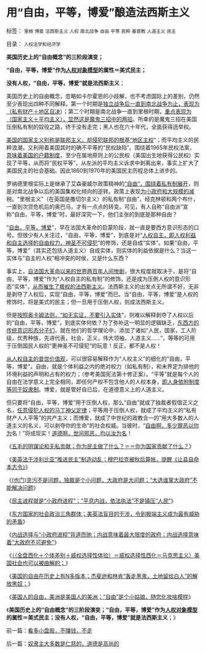 # 用“自由，平等，博爱”酿造法西斯主义

标签： `里根` `博爱` `法西斯主义` `人权` `南北战争` `自由` `平等` `民粹` `基督教` `人道主义` `民主` 

目录： `人权法学和经济学`

**美国历史上的“自由概念”的三阶段演变；**

**“自由，平等，博爱”作为**[**人权对象模型**](../../../2009/11/3/权益的来源和无需交换而先天具备的权益.md)**的属性＝美式民主；**

**没有人权，“自由，平等，博爱”就是法西斯主义**；

美国历史上的自由概念，忽略如卡尔霍恩的小歧解，也不考虑国际上的差别，仍然至少表现出四种不同解释。第一个时期是[独立战争后一直到南北战争为止，表现为（私有财产＋地区自决](../../../2011/4/19/美国国父华盛顿，麦迪逊，杰斐逊，汉密尔顿.md)）；第二个时期是南北战争一直到里根时期，[重点表现为（国家主义＋平均主义），显然这是魔鬼三招中的两招](../../../2010/3/19/魔鬼三招几乎征服了美国.md)。所幸的是魔鬼三招在美国压倒私有制的奴役之路，终于没有走完；黑人也在六十年代，全面获得选举权。

[美国的国家主义别称是联邦主义，却侵犯联邦的根基“地区主权](../../../2011/3/21/非法无正义！众神与将军！.md)”；而平均主义的民粹浪潮，又利用着美国其时的确不平等的“民权缺陷”。围绕着1965年民权法案，[意味着美国的户籍制度](../../../2010/2/1/入户大城市的诀窍和美国严厉的户籍制度.md)，至少在属地原则上的公民权（美国出生地获得公民权）实现了平等，从而将“民权平等”，从左派的平均主义诉求中剥离出来，事实上扩大了美国民主的社会基础。因此1860到1970年的美国民主历程总体上进步的。

罗纳德里根实际上是继承了艾森豪威尔政策精神的[“自由”，围绕着私有制展开](../../../2011/3/29/国民主权原理＝私有制.md)，则是对南北战争以后的美国集权化倾向的逆转。政策上表现[为小政府和大规模的减](http://hi.baidu.com/darthchn/blog/item/bd2452f945865518d8f9fd27.html)税。“里根主义”（在英国是撒切尔主义）的私有制“自由”，经克林顿和两个布什，一直到次贷危机后的奥巴马，才有一点点的转变。可见，有人自称“自由派”宣称“自由，平等，博爱”时，最好深究一下，他们主张的到底是那种自由？

“[自由，平等，博爱](../../../2010/3/18/“自由平等”同样是极权主义的有效工具！.md)”，早在法国大革命的启蒙阶段，就一直是要西方意识形态的口号。但很少有人关注过，“自由，平等，博爱”，到底是对“[人权自主，即人权利益和自主选择的自由权力，神圣不可侵犯](../../../2009/6/17/人权是任何信仰须共同表述的价值观.md)”的修饰，还是自成“实体”。如果“自由，平等，博爱”（其实还包括人道主义）自成实体，则实体的利益依据是什么？当这一实体与”自主的人权”相冲突的时侯，又是什么东西？

事实上，[自法国大革命以来的世界两百年人间惨剧](../../../2011/4/20/杰斐逊成了希特勒；没有极左只有更左；.md)，很大程度就取决于，是将“自由，平等，博爱”作为“人权自主的私有制”的修饰，还是成为压倒人权的意识形态“实体”，[从而摧生了极权的法西斯主义](../../../2009/6/29/法式民主可能方便了民粹希特勒上台.md)。法西斯主义的出发点无所谓不好，无非是剥夺了人权后，实现“自由，平等，博爱”而已。当“自由，平等，博爱”是人权的修饰时，将是美式的民主；但一旦用于压倒人权，则成法西斯主义。

但是[按照奥卡姆法则，“如无实证，不要引入实体](../../../2010/1/5/存实除虚的奥卡姆剃刀法则.md)”，则难以解释剥夺了人权以后的“自由，平等，博爱”，到底实体何依？为了弥补这一明显的逻辑缺乏，[东西方的传统意识形态分子们](../../../2010/5/13/东西方传统文化垃圾取长补短发挥余热.md)，就在他们的哲学理论中，添加了诸如“人民，国家，工人阶级，优秀种族，先进代表，社会，正义，伟大领袖，人道主义……”，等等的可用于压倒国民人权的“更神圣不可侵犯”的玩意！反正，都不是人权！

[从人权自主的普世价值观](../../../2011/2/23/哲学制造沟通障碍，哲学制造冲突.md)，可以很容易解释作为“人权主义”的细化的“自由，平等，博爱”。自由，就是个体利益之内的绝对权力（如私有制），和未界定为排他的环境利益的声明和占有的权力；（参考美国宪法第十修正案）。“平等”就是每个人的自由在法学意义上完全相同，即任何产权不包含他人的人权本身，[即人身依附制度等同于奴隶制](../../../2011/3/17/为什么美国没有重蹈罗马帝国覆辙？.md)。博爱，就是管好自已后，在道德意义上的人道主义。

但只要将“自由，平等，博爱”用于压倒人权，那么“自由”就成了独裁者假借正义之名，[任意侵犯人权的马丁神父定律](../../../2010/3/20/马丁神父定律：“合法侵犯人权”无赢家.md)；平等用于压倒人权，就成了平均主义的“私有财产人人平等”的共产主义；而博爱，就成了中世纪的政教合一的“用大多数人的人道主义的名义，可以剥夺你的生命”的社会权威。当彼时，“[自由啊，多少罪恶以你为](../../../2011/3/12/法国大革命是社会主义民粹运动.md)名！”将成现实！[道德啊，世间邪恶，均以汝为名](../../../2008/6/3/道德啊，世间邪恶，均以汝为名！.md)！

《[五毛的阴谋论和无私贡献；你为民主做了什么？＝＝你为国家贡献了什么？](../../../2011/4/27/五毛的阴谋论的贡献.md)》

《[美英法干涉利比亚“推进民主”制造动乱；穆巴拉克被秋后算帐，提醒《让县自命本志令》](../../../2011/4/30/穆巴拉克可能是埃及最伟大的人.md)》

《[(也门)贪污不是问题，独裁是个小问题，大政府是大问题；“大选谁掌大政府”不能解决问题](../../../2011/4/30/贪污不是问题，独裁是小问题;(谈也门).md)》

《[民主进程就是“小政府进程”；“平息内战，依法执法”不是镇压“人民”](http://hi.baidu.com/darthchn/blog/item/bd2452f945865518d8f9fd27.html)》

《[东方国家的社会政治三角群体；美英法盲目的干涉，令到极端主义成为最有威胁的矛盾](../../../2011/5/3/美英法盲目干涉扶植了极端主义.md)》

《[内战选择与“小政府进程”背道而驰；内战意味着最大限度的政府；内战选择意味着“大政府不可避免”](../../../2011/5/3/内战将与“小政府进程”背道而驰.md)》

《[（（全盘西化＋个体差别＋威权选择性体验）＝威权选择性西化＝马克思主义）美国社会也可以被曲解的；](../../../2011/5/4/反思“全盘西化”,可能成为“全盘不开化”.md)》

《[美国的自由在历史上有N多版本；杰斐逊和林肯“轰走黑鬼，土地留给白人”的解放黑奴；](../../../2011/5/4/林肯“解放黑奴，轰走黑鬼”.md)》

《[美国人的自由，美洲是美国人的美洲；“自由”是个小姑娘，随您化妆啥模样](../../../2011/5/4/“自由”是个小姑娘.md)》

《**美国历史上的“自由概念”的三阶段演变；“自由，平等，博爱”作为**[**人权对象模型**](../../../2009/11/3/权益的来源和无需交换而先天具备的权益.md)**的属性＝美式民主；没有人权，“自由，平等，博爱”就是法西斯主义**；》

前一篇：[看多小盘股，不赚钱，不走](../../../2011/5/5/看多小盘股，不赚钱，不走.md)

后一篇：[奴隶主大多数是仁慈的，道德是高尚的](../../../2011/5/5/奴隶主大多数是仁慈的，道德是高尚的.md)